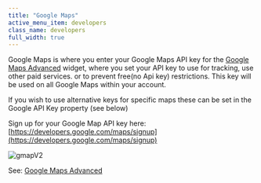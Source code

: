 ```yaml
---
title: "Google Maps"
active_menu_item: developers
class_name: developers
full_width: true
---
```



Google Maps is where you enter your Google Maps API key for the [Google Maps Advanced](../../../../../widget-properties-events/advanced/google-maps-advanced.htm) widget, where you set your API key to use for tracking, use other paid services. or to prevent free(no Api key) restrictions. This key will be used on all Google Maps within your account.

If you wish to use alternative keys for specific maps these can be set in the Google API Key property (see below)

Sign up for your Google Map API key here: [https://developers.google.com/maps/signup](https://developers.google.com/maps/signup)

![gmapV2](/img/docs/gmapv2.zoom83.png)

See: [Google Maps Advanced](../../../../../widget-properties-events/advanced/google-maps-advanced.htm)
